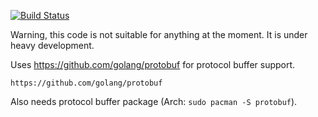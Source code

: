 [![Build Status](https://travis-ci.org/SlugCam/SCmesh.svg?branch=master)](https://travis-ci.org/SlugCam/SCmesh)

Warning, this code is not suitable for anything at the moment. It is under heavy
development.

Uses https://github.com/golang/protobuf for protocol buffer support.

`https://github.com/golang/protobuf`

Also needs protocol buffer package (Arch: `sudo pacman -S protobuf`).
